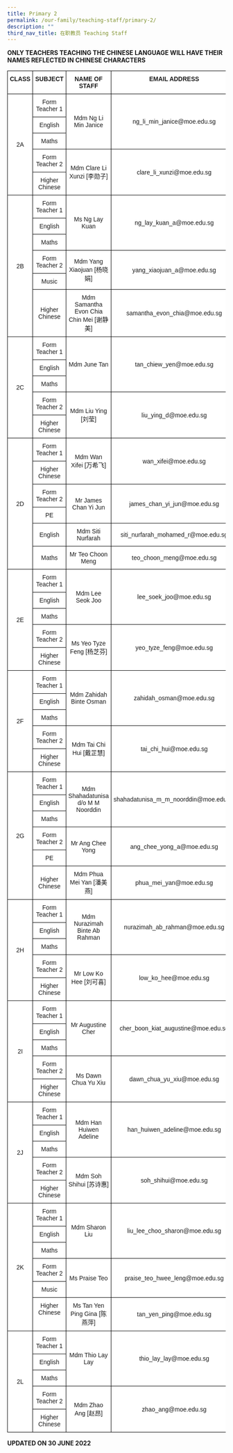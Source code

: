 ```yaml
---
title: Primary 2
permalink: /our-family/teaching-staff/primary-2/
description: ""
third_nav_title: 在职教员 Teaching Staff
---
```

**ONLY TEACHERS TEACHING THE CHINESE LANGUAGE WILL HAVE THEIR NAMES REFLECTED IN CHINESE CHARACTERS**

<style type="text/css">
.tg  {border-collapse:collapse;border-spacing:0;}
.tg td{border-color:black;border-style:solid;border-width:1px;font-family:Arial, sans-serif;font-size:14px;
  overflow:hidden;padding:10px 5px;word-break:normal;}
.tg th{border-color:black;border-style:solid;border-width:1px;font-family:Arial, sans-serif;font-size:14px;
  font-weight:normal;overflow:hidden;padding:10px 5px;word-break:normal;}
.tg .tg-9hzb{background-color:#FFF;font-weight:bold;text-align:center;vertical-align:top}
.tg .tg-f4yw{background-color:#FFF;text-align:center;vertical-align:middle}
.tg .tg-7yig{background-color:#FFF;text-align:center;vertical-align:top}
</style>
<table class="tg">
<thead>
  <tr>
    <th class="tg-9hzb">CLASS</th>
    <th class="tg-9hzb">SUBJECT</th>
    <th class="tg-9hzb">NAME OF STAFF</th>
    <th class="tg-9hzb">EMAIL ADDRESS</th>
  </tr>
</thead>
<tbody>
  <tr>
    <td class="tg-f4yw" rowspan="5">2A</td>
    <td class="tg-f4yw">Form Teacher 1</td>
    <td class="tg-f4yw" rowspan="3">Mdm Ng Li Min Janice</td>
    <td class="tg-f4yw" rowspan="3">ng_li_min_janice@moe.edu.sg</td>
  </tr>
  <tr>
    <td class="tg-f4yw">English</td>
  </tr>
  <tr>
    <td class="tg-f4yw">Maths</td>
  </tr>
  <tr>
    <td class="tg-f4yw">Form Teacher 2</td>
    <td class="tg-f4yw" rowspan="2">Mdm Clare Li Xunzi [李勋子]</td>
    <td class="tg-f4yw" rowspan="2">clare_li_xunzi@moe.edu.sg</td>
  </tr>
  <tr>
    <td class="tg-f4yw">Higher Chinese</td>
  </tr>
  <tr>
    <td class="tg-f4yw" rowspan="6">2B</td>
    <td class="tg-f4yw">Form Teacher 1</td>
    <td class="tg-f4yw" rowspan="3">Ms Ng Lay Kuan</td>
    <td class="tg-f4yw" rowspan="3">ng_lay_kuan_a@moe.edu.sg</td>
  </tr>
  <tr>
    <td class="tg-f4yw">English</td>
  </tr>
  <tr>
    <td class="tg-f4yw">Maths</td>
  </tr>
  <tr>
    <td class="tg-f4yw">Form Teacher 2</td>
    <td class="tg-f4yw" rowspan="2">Mdm Yang Xiaojuan [杨晓娟]</td>
    <td class="tg-f4yw" rowspan="2">yang_xiaojuan_a@moe.edu.sg</td>
  </tr>
  <tr>
    <td class="tg-f4yw">Music</td>
  </tr>
  <tr>
    <td class="tg-f4yw">Higher Chinese</td>
    <td class="tg-f4yw">Mdm Samantha Evon Chia Chin Mei [谢静美]</td>
    <td class="tg-f4yw">samantha_evon_chia@moe.edu.sg</td>
  </tr>
  <tr>
    <td class="tg-f4yw" rowspan="5">2C</td>
    <td class="tg-f4yw">Form Teacher 1</td>
    <td class="tg-f4yw" rowspan="3">Mdm June Tan</td>
    <td class="tg-f4yw" rowspan="3">tan_chiew_yen@moe.edu.sg</td>
  </tr>
  <tr>
    <td class="tg-f4yw">English</td>
  </tr>
  <tr>
    <td class="tg-f4yw">Maths</td>
  </tr>
  <tr>
    <td class="tg-f4yw">Form Teacher 2</td>
    <td class="tg-f4yw" rowspan="2">Mdm Liu Ying [刘莹]</td>
    <td class="tg-f4yw" rowspan="2">liu_ying_d@moe.edu.sg</td>
  </tr>
  <tr>
    <td class="tg-f4yw">Higher Chinese</td>
  </tr>
  <tr>
    <td class="tg-f4yw" rowspan="6">2D</td>
    <td class="tg-f4yw">Form Teacher 1</td>
    <td class="tg-f4yw" rowspan="2">Mdm Wan Xifei [万希飞]</td>
    <td class="tg-f4yw" rowspan="2">wan_xifei@moe.edu.sg</td>
  </tr>
  <tr>
    <td class="tg-f4yw">Higher Chinese</td>
  </tr>
  <tr>
    <td class="tg-f4yw">Form Teacher 2</td>
    <td class="tg-f4yw" rowspan="2">Mr James Chan Yi Jun</td>
    <td class="tg-f4yw" rowspan="2">james_chan_yi_jun@moe.edu.sg</td>
  </tr>
  <tr>
    <td class="tg-f4yw">PE</td>
  </tr>
  <tr>
    <td class="tg-f4yw">English</td>
    <td class="tg-f4yw">Mdm Siti Nurfarah</td>
    <td class="tg-f4yw">siti_nurfarah_mohamed_r@moe.edu.sg</td>
  </tr>
  <tr>
    <td class="tg-f4yw">Maths</td>
    <td class="tg-f4yw">Mr Teo Choon Meng</td>
    <td class="tg-f4yw">teo_choon_meng@moe.edu.sg</td>
  </tr>
  <tr>
    <td class="tg-f4yw" rowspan="5">2E</td>
    <td class="tg-f4yw">Form Teacher 1</td>
    <td class="tg-f4yw" rowspan="3">Mdm Lee Seok Joo</td>
    <td class="tg-f4yw" rowspan="3">lee_soek_joo@moe.edu.sg</td>
  </tr>
  <tr>
    <td class="tg-f4yw">English</td>
  </tr>
  <tr>
    <td class="tg-f4yw">Maths</td>
  </tr>
  <tr>
    <td class="tg-f4yw">Form Teacher 2</td>
    <td class="tg-f4yw" rowspan="2">Ms Yeo Tyze Feng [杨芝芬]</td>
    <td class="tg-f4yw" rowspan="2">yeo_tyze_feng@moe.edu.sg</td>
  </tr>
  <tr>
    <td class="tg-f4yw">Higher Chinese</td>
  </tr>
  <tr>
    <td class="tg-f4yw" rowspan="5">2F</td>
    <td class="tg-f4yw">Form Teacher 1</td>
    <td class="tg-f4yw" rowspan="3">Mdm Zahidah Binte Osman</td>
    <td class="tg-f4yw" rowspan="3">zahidah_osman@moe.edu.sg</td>
  </tr>
  <tr>
    <td class="tg-f4yw">English</td>
  </tr>
  <tr>
    <td class="tg-f4yw">Maths</td>
  </tr>
  <tr>
    <td class="tg-f4yw">Form Teacher 2</td>
    <td class="tg-f4yw" rowspan="2">Mdm Tai Chi Hui [戴芷慧]</td>
    <td class="tg-f4yw" rowspan="2">tai_chi_hui@moe.edu.sg</td>
  </tr>
  <tr>
    <td class="tg-f4yw">Higher Chinese</td>
  </tr>
  <tr>
    <td class="tg-f4yw" rowspan="6">2G</td>
    <td class="tg-f4yw">Form Teacher 1</td>
    <td class="tg-f4yw" rowspan="3">Mdm Shahadatunisa d/o M M Noorddin</td>
    <td class="tg-f4yw" rowspan="3">shahadatunisa_m_m_noorddin@moe.edu.sg</td>
  </tr>
  <tr>
    <td class="tg-f4yw">English</td>
  </tr>
  <tr>
    <td class="tg-f4yw">Maths</td>
  </tr>
  <tr>
    <td class="tg-f4yw">Form Teacher 2 </td>
    <td class="tg-f4yw" rowspan="2">Mr Ang Chee Yong</td>
    <td class="tg-f4yw" rowspan="2">ang_chee_yong_a@moe.edu.sg</td>
  </tr>
  <tr>
    <td class="tg-f4yw">PE</td>
  </tr>
  <tr>
    <td class="tg-f4yw">Higher Chinese</td>
    <td class="tg-f4yw">Mdm Phua Mei Yan [潘美燕]</td>
    <td class="tg-f4yw">phua_mei_yan@moe.edu.sg</td>
  </tr>
  <tr>
    <td class="tg-f4yw" rowspan="5">2H</td>
    <td class="tg-f4yw">Form Teacher 1</td>
    <td class="tg-f4yw" rowspan="3">Mdm Nurazimah Binte Ab Rahman</td>
    <td class="tg-f4yw" rowspan="3">nurazimah_ab_rahman@moe.edu.sg</td>
  </tr>
  <tr>
    <td class="tg-f4yw">English</td>
  </tr>
  <tr>
    <td class="tg-f4yw">Maths</td>
  </tr>
  <tr>
    <td class="tg-f4yw">Form Teacher 2</td>
    <td class="tg-f4yw" rowspan="2">Mr Low Ko Hee [刘可喜]</td>
    <td class="tg-f4yw" rowspan="2">low_ko_hee@moe.edu.sg</td>
  </tr>
  <tr>
    <td class="tg-f4yw">Higher Chinese</td>
  </tr>
  <tr>
    <td class="tg-f4yw" rowspan="5">2I</td>
    <td class="tg-f4yw">Form Teacher 1</td>
    <td class="tg-f4yw" rowspan="3">Mr Augustine Cher</td>
    <td class="tg-f4yw" rowspan="3">cher_boon_kiat_augustine@moe.edu.sg</td>
  </tr>
  <tr>
    <td class="tg-f4yw">English</td>
  </tr>
  <tr>
    <td class="tg-f4yw">Maths</td>
  </tr>
  <tr>
    <td class="tg-f4yw">Form Teacher 2</td>
    <td class="tg-f4yw" rowspan="2">Ms Dawn Chua Yu Xiu</td>
    <td class="tg-f4yw" rowspan="2">dawn_chua_yu_xiu@moe.edu.sg</td>
  </tr>
  <tr>
    <td class="tg-f4yw">Higher Chinese</td>
  </tr>
  <tr>
    <td class="tg-f4yw" rowspan="5">2J</td>
    <td class="tg-f4yw">Form Teacher 1</td>
    <td class="tg-f4yw" rowspan="3">Mdm Han Huiwen Adeline</td>
    <td class="tg-f4yw" rowspan="3">han_huiwen_adeline@moe.edu.sg</td>
  </tr>
  <tr>
    <td class="tg-f4yw">English</td>
  </tr>
  <tr>
    <td class="tg-f4yw">Maths</td>
  </tr>
  <tr>
    <td class="tg-f4yw">Form Teacher 2</td>
    <td class="tg-f4yw" rowspan="2">Mdm Soh Shihui [苏诗惠]</td>
    <td class="tg-f4yw" rowspan="2">soh_shihui@moe.edu.sg</td>
  </tr>
  <tr>
    <td class="tg-f4yw">Higher Chinese</td>
  </tr>
  <tr>
    <td class="tg-f4yw" rowspan="6">2K</td>
    <td class="tg-f4yw">Form Teacher 1</td>
    <td class="tg-f4yw" rowspan="3">Mdm Sharon Liu</td>
    <td class="tg-f4yw" rowspan="3">liu_lee_choo_sharon@moe.edu.sg</td>
  </tr>
  <tr>
    <td class="tg-f4yw">English</td>
  </tr>
  <tr>
    <td class="tg-f4yw">Maths</td>
  </tr>
  <tr>
    <td class="tg-f4yw">Form Teacher 2</td>
    <td class="tg-f4yw" rowspan="2">Ms Praise Teo</td>
    <td class="tg-f4yw" rowspan="2">praise_teo_hwee_leng@moe.edu.sg</td>
  </tr>
  <tr>
    <td class="tg-f4yw">Music</td>
  </tr>
  <tr>
    <td class="tg-7yig">Higher Chinese</td>
    <td class="tg-f4yw">Ms Tan Yen Ping Gina [陈燕萍]</td>
    <td class="tg-f4yw">tan_yen_ping@moe.edu.sg</td>
  </tr>
  <tr>
    <td class="tg-f4yw" rowspan="5">2L</td>
    <td class="tg-f4yw">Form Teacher 1</td>
    <td class="tg-f4yw" rowspan="3">Mdm Thio Lay Lay</td>
    <td class="tg-f4yw" rowspan="3">thio_lay_lay@moe.edu.sg</td>
  </tr>
  <tr>
    <td class="tg-f4yw">English</td>
  </tr>
  <tr>
    <td class="tg-f4yw">Maths</td>
  </tr>
  <tr>
    <td class="tg-f4yw">Form Teacher 2</td>
    <td class="tg-f4yw" rowspan="2">Mdm Zhao Ang [赵昂]</td>
    <td class="tg-f4yw" rowspan="2">zhao_ang@moe.edu.sg</td>
  </tr>
  <tr>
    <td class="tg-7yig">Higher Chinese</td>
  </tr>
</tbody>
</table>

**UPDATED ON 30 JUNE 2022**
